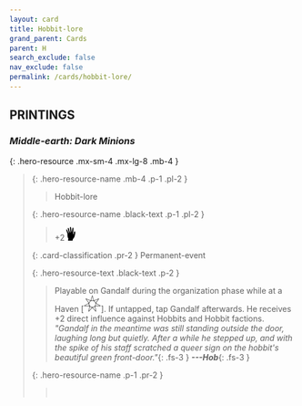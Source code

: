 ```yaml
---
layout: card
title: Hobbit-lore
grand_parent: Cards
parent: H
search_exclude: false
nav_exclude: false
permalink: /cards/hobbit-lore/
---
```


## PRINTINGS


### _Middle-earth: Dark Minions_

{: .hero-resource .mx-sm-4 .mx-lg-8 .mb-4 }
> {: .hero-resource-name .mb-4 .p-1 .pl-2 }
> > <div class="card-mp"></div>
> > <div class="card-name">Hobbit-lore</div>
>
> {: .hero-resource-name .black-text .p-1 .pl-2 }
> > +2![](/assets/images/di.svg)
>
> {: .card-classification .pr-2 }
> Permanent-event
>
> {: .hero-resource-text .black-text .p-2 }
> > Playable on Gandalf during the organization phase while at a Haven \[![](/assets/images/free-haven.svg)]. If untapped, tap Gandalf afterwards. He receives +2 direct influence against Hobbits and Hobbit factions. <br>_"Gandalf in the meantime was still standing outside the door, laughing long but quietly. After a while he stepped up, and with the spike of his staff scratched a queer sign on the hobbit's beautiful green front-door."_{: .fs-3 } ***---&#65279;Hob***{: .fs-3 } 
> 
> {: .hero-resource-name .p-1 .pr-2 }
> > <div class="card-shield"></div>
> > <div class="card-corruption">&nbsp;</div>
